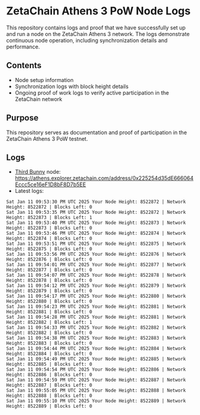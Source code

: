 # ZetaChain Athens 3 PoW Node Logs
This repository contains logs and proof that we have successfully set up and run a node on the ZetaChain Athens 3 network. The logs demonstrate continuous node operation, including synchronization details and performance.

## Contents
- Node setup information
- Synchronization logs with block height details
- Ongoing proof of work logs to verify active participation in the ZetaChain network

## Purpose
This repository serves as documentation and proof of participation in the ZetaChain Athens 3 PoW testnet.

## Logs

- [Third Bunny](https://thirdbunny.xyz/) node: https://athens.explorer.zetachain.com/address/0x225254d35dE666064Eccc5ce16eF1D8bF8D7b5EE
- Latest logs:
```
Sat Jan 11 09:53:30 PM UTC 2025 Your Node Height: 8522872 | Network Height: 8522872 | Blocks Left: 0
Sat Jan 11 09:53:35 PM UTC 2025 Your Node Height: 8522872 | Network Height: 8522873 | Blocks Left: 1
Sat Jan 11 09:53:40 PM UTC 2025 Your Node Height: 8522873 | Network Height: 8522873 | Blocks Left: 0
Sat Jan 11 09:53:46 PM UTC 2025 Your Node Height: 8522874 | Network Height: 8522874 | Blocks Left: 0
Sat Jan 11 09:53:51 PM UTC 2025 Your Node Height: 8522875 | Network Height: 8522875 | Blocks Left: 0
Sat Jan 11 09:53:56 PM UTC 2025 Your Node Height: 8522876 | Network Height: 8522876 | Blocks Left: 0
Sat Jan 11 09:54:01 PM UTC 2025 Your Node Height: 8522877 | Network Height: 8522877 | Blocks Left: 0
Sat Jan 11 09:54:07 PM UTC 2025 Your Node Height: 8522878 | Network Height: 8522878 | Blocks Left: 0
Sat Jan 11 09:54:12 PM UTC 2025 Your Node Height: 8522879 | Network Height: 8522879 | Blocks Left: 0
Sat Jan 11 09:54:17 PM UTC 2025 Your Node Height: 8522880 | Network Height: 8522880 | Blocks Left: 0
Sat Jan 11 09:54:23 PM UTC 2025 Your Node Height: 8522881 | Network Height: 8522881 | Blocks Left: 0
Sat Jan 11 09:54:28 PM UTC 2025 Your Node Height: 8522881 | Network Height: 8522882 | Blocks Left: 1
Sat Jan 11 09:54:33 PM UTC 2025 Your Node Height: 8522882 | Network Height: 8522882 | Blocks Left: 0
Sat Jan 11 09:54:38 PM UTC 2025 Your Node Height: 8522883 | Network Height: 8522883 | Blocks Left: 0
Sat Jan 11 09:54:44 PM UTC 2025 Your Node Height: 8522884 | Network Height: 8522884 | Blocks Left: 0
Sat Jan 11 09:54:49 PM UTC 2025 Your Node Height: 8522885 | Network Height: 8522885 | Blocks Left: 0
Sat Jan 11 09:54:54 PM UTC 2025 Your Node Height: 8522886 | Network Height: 8522886 | Blocks Left: 0
Sat Jan 11 09:54:59 PM UTC 2025 Your Node Height: 8522887 | Network Height: 8522887 | Blocks Left: 0
Sat Jan 11 09:55:05 PM UTC 2025 Your Node Height: 8522888 | Network Height: 8522888 | Blocks Left: 0
Sat Jan 11 09:55:10 PM UTC 2025 Your Node Height: 8522889 | Network Height: 8522889 | Blocks Left: 0
```
